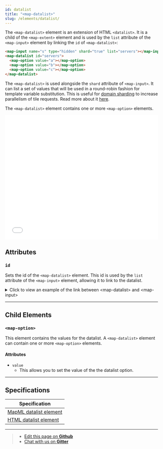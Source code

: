 ```yaml
---
id: datalist
title: "<map-datalist>"
slug: /elements/datalist/
---
```


The `<map-datalist>` element is an extension of HTML `<datalist>`. It is a child of the `<map-extent>` element and is used by the `list` attribute of the `<map-input>` element by linking the `id` of `<map-datalist>`:

```html
<map-input name="s" type="hidden" shard="true" list="servers"></map-input>
<map-datalist id="servers">
  <map-option value="a"></map-option>
  <map-option value="b"></map-option>
  <map-option value="c"></map-option>
</map-datalist>
```

The `<map-datalist>` is used alongside the `shard` attribute of `<map-input>`. It can list a set of values that will be used in a round-robin fashion for template variable substitution. This is useful for [domain sharding](https://developer.mozilla.org/en-US/docs/Glossary/Domain_sharding) to increase parallelism of tile requests. Read more about it [here](../input/#shard).

The `<map-datalist>` element contains one or more `<map-option>` elements.

<iframe src="../../../demo/map-datalist-demo/" title="MapML Demo" height="410" width="100%" scrolling="no" frameBorder="0"></iframe>

## Attributes

### `id`
Sets the id of the `<map-datalist>` element. This id is used by the `list` attribute of the `<map-input>` element, allowing it to link to the datalist.

<details>
<summary>Click to view an example of the link between &lt;map-datalist&gt; and &lt;map-input&gt;</summary>

``` html
<map-input name="s" type="hidden" shard="true" list="servers"></map-input>
<map-datalist id="servers">
  <map-option value="a"></map-option>
  <map-option value="b"></map-option>
  <map-option value="c"></map-option>
</map-datalist>
```

</details> 


---

## Child Elements

### `<map-option>`

This element contains the values for the datalist. A `<map-datalist>` element can contain one or more `<map-option>` elements.

#### Attributes

- `value`
  - This allows you to set the value of the the datalist option.

---

## Specifications

| Specification                                                |
|--------------------------------------------------------------|
| [MapML datalist element](https://maps4html.org/MapML/spec/#the-datalist-element-0) |
| [HTML datalist element](https://html.spec.whatwg.org/dev/form-elements.html#the-datalist-element) |

---

> - [Edit this page on **Github**](https://github.com/Maps4HTML/web-map-doc/edit/main/docs/elements/datalist.md)
> - [Chat with us on **Gitter**](https://gitter.im/Maps4HTML/chat)